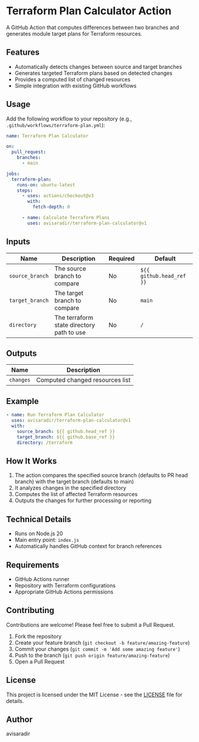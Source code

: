 # Terraform Plan Calculator Action

A GitHub Action that computes differences between two branches and generates module target plans for Terraform resources.

## Features

- Automatically detects changes between source and target branches
- Generates targeted Terraform plans based on detected changes
- Provides a computed list of changed resources
- Simple integration with existing GitHub workflows

## Usage

Add the following workflow to your repository (e.g., `.github/workflows/terraform-plan.yml`):

```yaml
name: Terraform Plan Calculator

on:
  pull_request:
    branches:
      - main

jobs:
  terraform-plan:
    runs-on: ubuntu-latest
    steps:
      - uses: actions/checkout@v3
        with:
          fetch-depth: 0

      - name: Calculate Terraform Plans
        uses: avisaradir/terraform-plan-calculator@v1
```

## Inputs

| Name | Description | Required | Default |
|------|-------------|----------|---------|
| `source_branch` | The source branch to compare | No | `${{ github.head_ref }}` |
| `target_branch` | The target branch to compare | No | `main` |
| `directory` | The terraform state directory path to use | No | `/` |

## Outputs

| Name | Description |
|------|-------------|
| `changes` | Computed changed resources list |

## Example

```yaml
- name: Run Terraform Plan Calculator
  uses: avisaradir/terraform-plan-calculator@v1
  with:
    source_branch: ${{ github.head_ref }}
    target_branch: ${{ github.base_ref }}
    directory: /terraform
```

## How It Works

1. The action compares the specified source branch (defaults to PR head branch) with the target branch (defaults to main)
2. It analyzes changes in the specified directory
3. Computes the list of affected Terraform resources
4. Outputs the changes for further processing or reporting

## Technical Details

- Runs on Node.js 20
- Main entry point: `index.js`
- Automatically handles GitHub context for branch references

## Requirements

- GitHub Actions runner
- Repository with Terraform configurations
- Appropriate GitHub Actions permissions

## Contributing

Contributions are welcome! Please feel free to submit a Pull Request.

1. Fork the repository
2. Create your feature branch (`git checkout -b feature/amazing-feature`)
3. Commit your changes (`git commit -m 'Add some amazing feature'`)
4. Push to the branch (`git push origin feature/amazing-feature`)
5. Open a Pull Request

## License

This project is licensed under the MIT License - see the [LICENSE](LICENSE) file for details.

## Author

avisaradir
